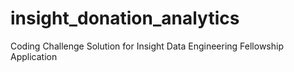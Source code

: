 # insight_donation_analytics
Coding Challenge Solution for Insight Data Engineering Fellowship Application
